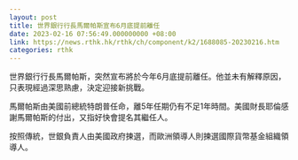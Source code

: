 ```yaml
---
layout: post
title: 世界銀行行長馬爾帕斯宣布6月底提前離任
date: 2023-02-16 07:56:49.000000000 +08:00
link: https://news.rthk.hk/rthk/ch/component/k2/1688085-20230216.htm
categories: rthk
---
```


世界銀行行長馬爾帕斯，突然宣布將於今年6月底提前離任。他並未有解釋原因，只表現經過深思熟慮，決定迎接新挑戰。

馬爾帕斯由美國前總統特朗普任命，離5年任期仍有不足1年時間。美國財長耶倫感謝馬爾帕斯的付出，又指好快會提名其繼任人。

按照傳統，世銀負責人由美國政府揀選，而歐洲領導人則揀選國際貨幣基金組織領導人。
